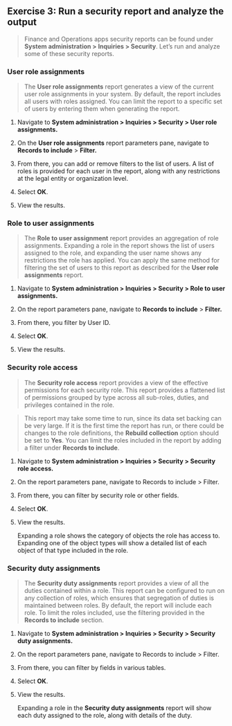 ## Exercise 3: Run a security report and analyze the output

>   Finance and Operations apps security reports can be found under **System
>   administration \> Inquiries \> Security**. Let’s run and analyze some of
>   these security reports.

### User role assignments

>   The **User role assignments** report generates a view of the current user
>   role assignments in your system. By default, the report includes all users
>   with roles assigned. You can limit the report to a specific set of users by
>   entering them when generating the report.

1.  Navigate to **System administration \> Inquiries \> Security \> User role
    assignments.**

2.  On the **User role assignments** report parameters pane, navigate to
    **Records to include** \> **Filter.**

3.  From there, you can add or remove filters to the list of users. A list of
    roles is provided for each user in the report, along with any restrictions
    at the legal entity or organization level.

4.  Select **OK**.

5.  View the results.

### Role to user assignments

>   The **Role to user assignment** report provides an aggregation of role
>   assignments. Expanding a role in the report shows the list of users assigned
>   to the role, and expanding the user name shows any restrictions the role has
>   applied. You can apply the same method for filtering the set of users to
>   this report as described for the **User role assignments** report.

1.  Navigate to **System administration \> Inquiries \> Security \> Role to user
    assignments.**

2.  On the report parameters pane, navigate to **Records to include** \>
    **Filter.**

3.  From there, you filter by User ID.

4.  Select **OK**.

5.  View the results.

### Security role access

>   The **Security role access** report provides a view of the effective
>   permissions for each security role. This report provides a flattened list of
>   permissions grouped by type across all sub-roles, duties, and privileges
>   contained in the role.

>   This report may take some time to run, since its data set backing can be
>   very large. If it is the first time the report has run, or there could be
>   changes to the role definitions, the **Rebuild collection** option should be
>   set to **Yes**. You can limit the roles included in the report by adding a
>   filter under **Records to include**.

1.  Navigate to **System administration \> Inquiries \> Security \> Security
    role access.**

2.  On the report parameters pane, navigate to Records to include \> Filter.

3.  From there, you can filter by security role or other fields.

4.  Select **OK**.

5.  View the results.

    Expanding a role shows the category of objects the role has access to.
    Expanding one of the object types will show a detailed list of each object
    of that type included in the role.

### Security duty assignments

>   The **Security duty assignments** report provides a view of all the duties
>   contained within a role. This report can be configured to run on any
>   collection of roles, which ensures that segregation of duties is maintained
>   between roles. By default, the report will include each role. To limit the
>   roles included, use the filtering provided in the **Records to include**
>   section.

1.  Navigate to **System administration \> Inquiries \> Security \> Security
    duty assignments.**

2.  On the report parameters pane, navigate to Records to include \> Filter.

3.  From there, you can filter by fields in various tables.

4.  Select **OK**.

5.  View the results.

    Expanding a role in the **Security duty assignments** report will show each
    duty assigned to the role, along with details of the duty.
